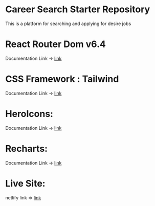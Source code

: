 # **Career Search Starter Repository**
This is a platform for searching and applying for desire jobs


# React Router Dom v6.4
Documentation Link -> [link](https://reactrouter.com/en/main)

# CSS Framework : Tailwind
Documentation Link -> [link](https://tailwindcss.com/)

# HeroIcons:
Documentation Link -> [link](https://heroicons.com/)

# Recharts:
Documentation Link -> [link](https://recharts.org/en-US/)

# Live Site:
netlify link => [link](https://careersearch.netlify.app/)

